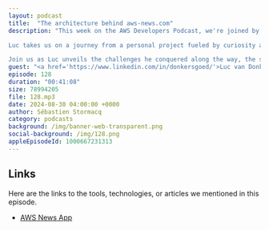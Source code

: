 ```yaml
---
layout: podcast
title:  "The architecture behind aws-news.com"
description: "This week on the AWS Developers Podcast, we're joined by AWS Serverless Hero Luc van Donkersgoed to explore the incredible story behind aws-news.com!

Luc takes us on a journey from a personal project fueled by curiosity about new APIs like Bedrock for Generative AI, to a  platform with over 600 subscribed users. We'll delve into the technical behind aws-news.com, a 100% serverless architecture powered by EventBridge, Lambda, DynamoDB, and other AWS services.

Join us as Luc unveils the challenges he conquered along the way, the secrets to his cost-effective operation, and how he's turned his passion project into a success story through subscriptions and sponsorships. Get ready to discover how serverless technologies empowered Luc to build a scalable platform for the future!"
guest: "<a href='https://www.linkedin.com/in/donkersgoed/'>Luc van Donkersgoed</a>, Serverless Hero."
episode: 128
duration: "00:41:08" 
size: 78994205
file: 128.mp3	
date: 2024-08-30 04:00:00 +0000
author: Sébastien Stormacq
category: podcasts
background: /img/banner-web-transparent.png
social-background: /img/128.png
appleEpisodeId: 1000667231313
---
```


## Links

Here are the links to the tools, technologies, or articles we mentioned in this episode.

- [AWS News App](https://aws-news.com/)